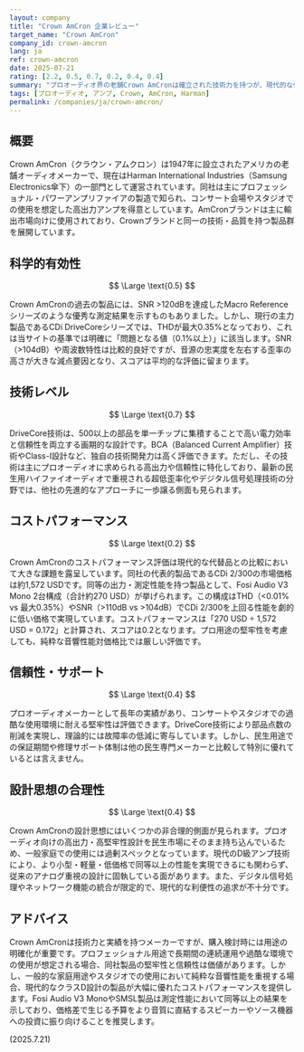 ```yaml
---
layout: company
title: "Crown AmCron 企業レビュー"
target_name: "Crown AmCron"
company_id: crown-amcron
lang: ja
ref: crown-amcron
date: 2025-07-21
rating: [2.2, 0.5, 0.7, 0.2, 0.4, 0.4]
summary: "プロオーディオ界の老舗Crown AmCronは確立された技術力を持つが、現代的な代替品との価格競争において課題があり、用途に応じた慎重な製品選択が必要"
tags: [プロオーディオ, アンプ, Crown, AmCron, Harman]
permalink: /companies/ja/crown-amcron/
---
```


## 概要

Crown AmCron（クラウン・アムクロン）は1947年に設立されたアメリカの老舗オーディオメーカーで、現在はHarman International Industries（Samsung Electronics傘下）の一部門として運営されています。同社は主にプロフェッショナル・パワーアンプリファイアの製造で知られ、コンサート会場やスタジオでの使用を想定した高出力アンプを得意としています。AmCronブランドは主に輸出市場向けに使用されており、Crownブランドと同一の技術・品質を持つ製品群を展開しています。

## 科学的有効性

$$ \Large \text{0.5} $$

Crown AmCronの過去の製品には、SNR >120dBを達成したMacro Referenceシリーズのような優秀な測定結果を示すものもありました。しかし、現行の主力製品であるCDi DriveCoreシリーズでは、THDが最大0.35%となっており、これは当サイトの基準では明確に「問題となる値（0.1%以上）」に該当します。SNR（>104dB）や周波数特性は比較的良好ですが、音源の忠実度を左右する歪率の高さが大きな減点要因となり、スコアは平均的な評価に留まります。

## 技術レベル

$$ \Large \text{0.7} $$

DriveCore技術は、500以上の部品を単一チップに集積することで高い電力効率と信頼性を両立する画期的な設計です。BCA（Balanced Current Amplifier）技術やClass-I設計など、独自の技術開発力は高く評価できます。ただし、その技術は主にプロオーディオに求められる高出力や信頼性に特化しており、最新の民生用ハイファイオーディオで重視される超低歪率化やデジタル信号処理技術の分野では、他社の先進的なアプローチに一歩譲る側面も見られます。

## コストパフォーマンス

$$ \Large \text{0.2} $$

Crown AmCronのコストパフォーマンス評価は現代的な代替品との比較において大きな課題を露呈しています。同社の代表的製品であるCDi 2/300の市場価格は約1,572 USDです。同等の出力・測定性能を持つ製品として、Fosi Audio V3 Mono 2台構成（合計約270 USD）が挙げられます。この構成はTHD（<0.01% vs 最大0.35%）やSNR（>110dB vs >104dB）でCDi 2/300を上回る性能を劇的に低い価格で実現しています。コストパフォーマンスは「270 USD ÷ 1,572 USD = 0.172」と計算され、スコアは0.2となります。プロ用途の堅牢性を考慮しても、純粋な音響性能対価格比では厳しい評価です。

## 信頼性・サポート

$$ \Large \text{0.4} $$

プロオーディオメーカーとして長年の実績があり、コンサートやスタジオでの過酷な使用環境に耐える堅牢性は評価できます。DriveCore技術により部品点数の削減を実現し、理論的には故障率の低減に寄与しています。しかし、民生用途での保証期間や修理サポート体制は他の民生専門メーカーと比較して特別に優れているとは言えません。

## 設計思想の合理性

$$ \Large \text{0.4} $$

Crown AmCronの設計思想にはいくつかの非合理的側面が見られます。プロオーディオ向けの高出力・高堅牢性設計を民生市場にそのまま持ち込んでいるため、一般家庭での使用には過剰スペックとなっています。現代のD級アンプ技術により、より小型・軽量・低価格で同等以上の性能を実現できるにも関わらず、従来のアナログ重視の設計に固執している面があります。また、デジタル信号処理やネットワーク機能の統合が限定的で、現代的な利便性の追求が不十分です。

## アドバイス

Crown AmCronは技術力と実績を持つメーカーですが、購入検討時には用途の明確化が重要です。プロフェッショナル用途で長期間の連続運用や過酷な環境での使用が想定される場合、同社製品の堅牢性と信頼性は価値があります。しかし、一般的な家庭用途やスタジオでの使用において純粋な音響性能を重視する場合、現代的なクラスD設計の製品が大幅に優れたコストパフォーマンスを提供します。Fosi Audio V3 MonoやSMSL製品は測定性能において同等以上の結果を示しており、価格差で生じる予算をより音質に直結するスピーカーやソース機器への投資に振り向けることを推奨します。

(2025.7.21)
